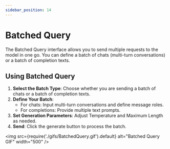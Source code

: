 ```yaml
---
sidebar_position: 14
---
```

# Batched Query

The Batched Query interface allows you to send multiple requests to the model in one go. You can define a batch of chats (multi-turn conversations) or a batch of completion texts.


## Using Batched Query

1. **Select the Batch Type**: Choose whether you are sending a batch of chats or a batch of completion texts.
2. **Define Your Batch**:
   - For chats: Input multi-turn conversations and define message roles.
   - For completions: Provide multiple text prompts.
3. **Set Generation Parameters**: Adjust Temperature and Maximum Length as needed.
4. **Send**: Click the generate button to process the batch.

<img src={require('./gifs/BatchedQuery.gif').default} alt="Batched Query GIF" width="500" />

